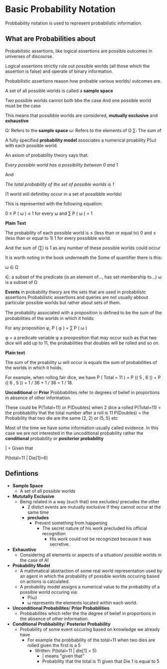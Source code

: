 # Basic Probability Notation

Probbability notation is used to represent probabilistic information. 

## What are Probabilities about

Probabilistic assertions, like logical assertions are possible outcomes in universes of discourse. 

Logical assertions strictly rule out possible worlds (all those which the assertion is false) and operate of binary information. 

Probabilistic assertions reason how probable various worlds/ outcomes are.

A set of all possible worlds is called a **sample space** 

Two possible worlds cannot both bbe the case 
And one possible world must be the case 

This means that possibble worlds are considered, **mutually exclusive** and **exhaustive**

Ω: Refers to the **sample space** 
ω: Refers to the elements of Ω
∑: The sum of 

A fully specified **probability model** associates a numerical proability P(ω) with each possible world.

An axiom of probability theory says that: 

*Every possible world has a possibility between 0 and 1*

And 

*The total probability of the set of possible worlds is 1* 

(1 world will definitley occur in a set of possibble worlds)

This is represented with the following equation: 

0 ≤ P ( ω ) ≤ 1 for every ω and ∑ P ( ω ) = 1

**Plain Text**

The probability of each possible world is ≤ (less than or equal to) 0 and  ≤ (less than or equal to 1) 1 for every possibble world.

And the sum of (∑) is 1 as any number of these possible worlds could occur

It is worth noting in the book underneath the Some of quantifier there is this: 

ω ∈ Ω

∈: a subset of the predicate (is an element of..., has set membership to...) 
ω is a subset of Ω

**Events** in probability theory are the sets that are used in probabilistc assertions 
Probabilistic assertions and queries are not usually abbout particular possible worlds but rather about sets of them. 

The probability associated with a proposition is deﬁned to be the sum of the probabilities of the worlds in which it holds:

For any proposition φ, P ( φ ) = ∑ P ( ω )

φ = a predicate variable 
φ a prooposition that may occur such as that two dice will add up to 11, the probabilities that doubles will be rolled and so on. 

**Plain text**

The sum of the proability ω will occur is equals the sum of probabilities of the worlds in which it holds.

For example, when rolling fair dice, we have P ( Total = 11 ) = P (( 5 , 6 )) + P (( 6 , 5 )) = 1 / 36 + 1 / 36 = 1 / 18.


**Uncoditional** or **Prior** Probbabilites refer to degrees of belief in proportions in absence of other information. 

These could be P(Total=11) or P(Doubles) when 2 dice a rolled
P(Total=11) = the probbability that the total number after a roll is 11 
P(Doubles) = the Probability that two die are the same (2, 2) or (5, 5) etc 

Most of the time we have some information usually called evidence. 
In this case we are not interested in the uncoditional probability rather the **conditional** probability or **positerior probability**

| = Given that 

P(total=11 | Die[1]=6)



## Defintions 

- **Sample Space** 
  - A set of all possible worlds
- **Mututally Exclusive**
  - Being related in a way (such that) one excludes/ precudes the other
    - 2 distict events are mutually exclusive if they cannot occur at the same time 
    - **precludes** 
      - Prevent something from happening
        - The secret nature of his work precluded his official recognition 
          - His work could not be recognized because it was secretive. 
- **Exhaustive** 
  - Considering all elements or aspects of a situation/ possible worlds in the case of AI 
- **Probability Model** 
  - A mathmatical abstraction of some real world representation used by an agent in which the probability of possible worlds occuring based on actions is calculated. 
  - A probability model assigns a numerical value to the probability of a possible world occuring via: 
    - P(ω)
    - ω represents the elements located within each world. 
- **Unconditional Probabilites**/ **Prior Probabilities**
  - Probbabilites which refer the the degree of belief in proportions in the absence of other information. 
- **Conditional Probbability**/ **Posterior Probability** 
  - Probability of some event occuring based on knowledge we already have 
    - For example the probbability of the total=11 when two dies are rolled given the first is a 5
      - Written: P(total=11 | die[1] = 5)
        - | means "given that" 
        - Probability that the total is 11 given that Die 1 is equal to 5


